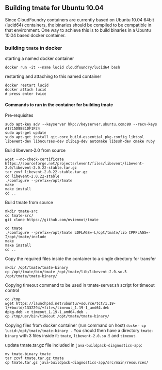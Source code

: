 ## Building tmate for Ubuntu 10.04

Since CloudFoundry containers are currently based on Ubuntu 10.04 64bit (lucid64) containers, the binaries should be compiled to be compatible in that environment.
One way to achieve this is to build binaries in a Ubuntu 10.04 based docker container.

### building `tmate` in docker

starting a named docker container
```
docker run -it --name lucid cloudfoundry/lucid64 bash
```

restarting and attaching to this named container
```
docker restart lucid
docker attach lucid
# press enter twice
```

#### Commands to run in the container for building tmate

Pre-requisites
```
sudo apt-key adv --keyserver hkp://keyserver.ubuntu.com:80 --recv-keys A1715D88E1DF1F24
sudo apt-get update
sudo apt-get install git-core build-essential pkg-config libtool libevent-dev libncurses-dev zlib1g-dev automake libssh-dev cmake ruby
```

Build libevent-2.0 from source
```
wget --no-check-certificate https://sourceforge.net/projects/levent/files/libevent/libevent-2.0/libevent-2.0.22-stable.tar.gz
tar zxvf libevent-2.0.22-stable.tar.gz
cd libevent-2.0.22-stable
./configure --prefix=/opt/tmate
make
make install
cd ..
```

Build tmate from source
```
mkdir tmate-src
cd tmate-src/
git clone https://github.com/nviennot/tmate

cd tmate
./configure --prefix=/opt/tmate LDFLAGS=-L/opt/tmate/lib CPPFLAGS=-I/opt/tmate/include
make
make install
cd ..
```

Copy the required files inside the container to a single directory for transfer
```
mkdir /opt/tmate/tmate-binary
cp /opt/tmate/bin/tmate /opt/tmate/lib/libevent-2.0.so.5 /opt/tmate/tmate-binary/
```

Copying timeout command to be used in tmate-server.sh script for timeout control
```
cd /tmp
wget https://launchpad.net/ubuntu/+source/tct/1.19-1/+build/1332294/+files/timeout_1.19-1_amd64.deb
dpkg-deb -x timeout_1.19-1_amd64.deb .
cp /tmp/usr/bin/timeout /opt/tmate/tmate-binary/
```

Copying files from docker container (run command on host)
```docker cp lucid:/opt/tmate/tmate-binary .```
You should then have a directory `tmate-binary` with 3 files inside it: `tmate`, `libevent-2.0.so.5` and `timeout`.

update tmate.tar.gz file included in `java-buildpack-diagnostics-app`:
```
mv tmate-binary tmate
tar zcvf tmate.tar.gz tmate
cp tmate.tar.gz java-buildpack-diagnostics-app/src/main/resources/
```
